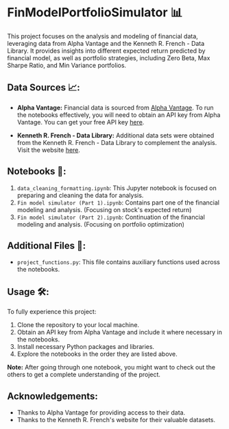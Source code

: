 # FinModelPortfolioSimulator 📊

This project focuses on the analysis and modeling of financial data, leveraging data from Alpha Vantage and the Kenneth R. French - Data Library. It provides insights into different expected return predicted by financial model, as well as portfolio strategies, including Zero Beta, Max Sharpe Ratio, and Min Variance portfolios.

## Data Sources 📈:
- **Alpha Vantage:** Financial data is sourced from [Alpha Vantage](https://www.alphavantage.co/). To run the notebooks effectively, you will need to obtain an API key from Alpha Vantage. You can get your free API key [here](https://www.alphavantage.co/support/#api-key).
  
- **Kenneth R. French - Data Library:** Additional data sets were obtained from the Kenneth R. French - Data Library to complement the analysis. Visit the website [here](https://mba.tuck.dartmouth.edu/pages/faculty/ken.french/data_library.html).

## Notebooks 📓:
1. `data_cleaning_formatting.ipynb`: This Jupyter notebook is focused on preparing and cleaning the data for analysis.
2. `Fin model simulator (Part 1).ipynb`: Contains part one of the financial modeling and analysis. (Focusing on stock's expected return)
3. `Fin model simulator (Part 2).ipynb`: Continuation of the financial modeling and analysis. (Focusing on portfolio optimization)

## Additional Files 📁:
- `project_functions.py`: This file contains auxiliary functions used across the notebooks.

## Usage 🛠:
To fully experience this project:
1. Clone the repository to your local machine.
2. Obtain an API key from Alpha Vantage and include it where necessary in the notebooks.
3. Install necessary Python packages and libraries.
4. Explore the notebooks in the order they are listed above.

**Note:** After going through one notebook, you might want to check out the others to get a complete understanding of the project.

## Acknowledgements:
- Thanks to Alpha Vantage for providing access to their data.
- Thanks to the Kenneth R. French's website for their valuable datasets.
